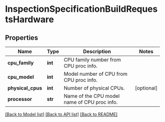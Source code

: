 # InspectionSpecificationBuildRequestsHardware

## Properties
Name | Type | Description | Notes
------------ | ------------- | ------------- | -------------
**cpu_family** | **int** | CPU family number from CPU proc info. | 
**cpu_model** | **int** | Model number of CPU from CPU proc info. | 
**physical_cpus** | **int** | Number of physical CPUs. | [optional] 
**processor** | **str** | Name of the CPU model name of CPU proc info. | 

[[Back to Model list]](../README.md#documentation-for-models) [[Back to API list]](../README.md#documentation-for-api-endpoints) [[Back to README]](../README.md)


